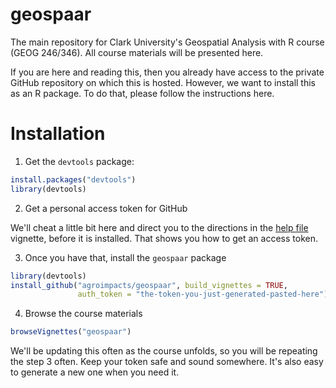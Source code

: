 # geospaar
The main repository for Clark University's Geospatial Analysis with R course (GEOG 246/346). All course materials will be presented here.

If you are here and reading this, then you already have access to the private GitHub repository on which this is hosted.  However, we want to install this as an R package. To do that, please follow the instructions here.

# Installation

1. Get the `devtools` package:

```R
install.packages("devtools")
library(devtools)
```

2. Get a personal access token for GitHub

We'll cheat a little bit here and direct you to the directions in the [help file](https://www.dropbox.com/s/pbf9phn8h4rl09d/help.html?dl=0) vignette, before it is installed. That shows you how to get an access token. 

3. Once you have that, install the `geospaar` package

```R
library(devtools)
install_github("agroimpacts/geospaar", build_vignettes = TRUE, 
               auth_token = "the-token-you-just-generated-pasted-here")
```

4. Browse the course materials

```R
browseVignettes("geospaar")
```


We'll be updating this often as the course unfolds, so you will be repeating the step 3 often.  Keep your token safe and sound somewhere. It's also easy to generate a new one when you need it.  
